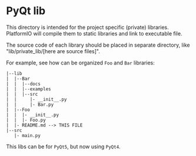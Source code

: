 # PyQt lib

This directory is intended for the project specific (private) libraries.
PlatformIO will compile them to static libraries and link to executable file.

The source code of each library should be placed in separate directory, like
"lib/private_lib/[here are source files]".

For example, see how can be organized `Foo` and `Bar` libraries:

```
|--lib
|  |--Bar
|  |  |--docs
|  |  |--examples
|  |  |--src
|  |     |- __init__.py
|  |     |- Bar.py
|  |--Foo
|  |  |- __init__.py
|  |  |- Foo.py
|  |- README.md --> THIS FILE
|--src
   |- main.py
```


This libs can be for `PyQt5`, but now using `PyQt4`.
